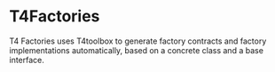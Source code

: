 T4Factories
===========
T4 Factories uses T4toolbox to generate factory contracts and factory implementations automatically, based on a concrete class and a base interface.
